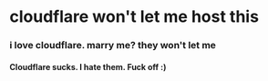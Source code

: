 # cloudflare won't let me host this
### i love cloudflare. marry me? they won't let me
#### Cloudflare sucks. I hate them. Fuck off :)
